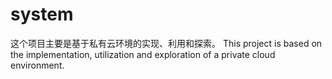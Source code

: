 # system
这个项目主要是基于私有云环境的实现、利用和探索。
This project is based on the implementation, utilization and exploration of a private cloud environment.

